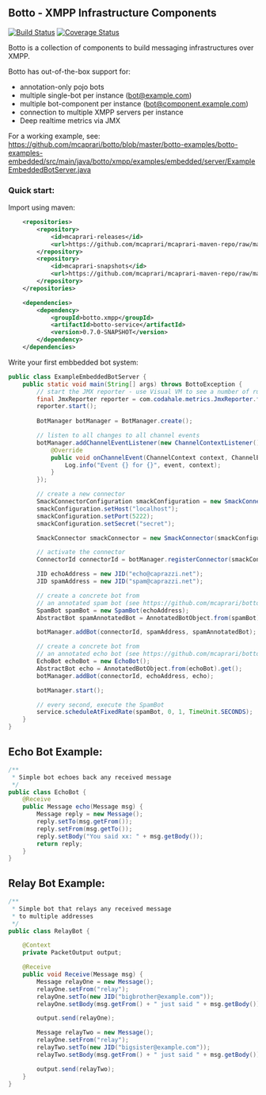 ## Botto - XMPP Infrastructure Components

[![Build Status](https://travis-ci.org/mcaprari/botto.png?branches=snapshot)](https://travis-ci.org/mcaprari/botto)
[![Coverage Status](https://coveralls.io/repos/mcaprari/botto/badge.png?branch=snapshot)](https://coveralls.io/r/mcaprari/botto?branch=snapshot)


Botto is a collection of components to build messaging infrastructures over XMPP.

Botto has out-of-the-box support for:
* annotation-only pojo bots
* multiple single-bot per instance (bot@example.com)
* multiple bot-component per instance (bot@component.example.com)
* connection to multiple XMPP servers per instance
* Deep realtime metrics via JMX

For a working example, see: https://github.com/mcaprari/botto/blob/master/botto-examples/botto-examples-embedded/src/main/java/botto/xmpp/examples/embedded/server/ExampleEmbeddedBotServer.java

### Quick start:

Import using maven:

```xml
    <repositories>
        <repository>
            <id>mcaprari-releases</id>
            <url>https://github.com/mcaprari/mcaprari-maven-repo/raw/master/releases</url>
        </repository>
        <repository>
            <id>mcaprari-snapshots</id>
            <url>https://github.com/mcaprari/mcaprari-maven-repo/raw/master/snapshots</url>
        </repository>
    </repositories>

    <dependencies>
        <dependency>
            <groupId>botto.xmpp</groupId>
            <artifactId>botto-service</artifactId>
            <version>0.7.0-SNAPSHOT</version>
        </dependency>
    </dependencies>
```

Write your first embbedded bot system:

```java
public class ExampleEmbeddedBotServer {    
    public static void main(String[] args) throws BottoException {
        // start the JMX reporter - use Visual VM to see a number of runtime metrics
        final JmxReporter reporter = com.codahale.metrics.JmxReporter.forRegistry(Meters.Metrics).build();
        reporter.start();
            
        BotManager botManager = BotManager.create();

        // listen to all changes to all channel events
        botManager.addChannelEventListener(new ChannelContextListener() {
            @Override
            public void onChannelEvent(ChannelContext context, ChannelEvent event) {
                Log.info("Event {} for {}", event, context);
            }
        });       

        // create a new connector
        SmackConnectorConfiguration smackConfiguration = new SmackConnectorConfiguration();
        smackConfiguration.setHost("localhost");
        smackConfiguration.setPort(5222);
        smackConfiguration.setSecret("secret");

        SmackConnector smackConnector = new SmackConnector(smackConfiguration);

        // activate the connector
        ConnectorId connectorId = botManager.registerConnector(smackConnector);

        JID echoAddress = new JID("echo@caprazzi.net");
        JID spamAddress = new JID("spam@caprazzi.net");

        // create a concrete bot from
        // an annotated spam bot (see https://github.com/mcaprari/botto/blob/master/botto-examples/botto-examples-bots/src/main/java/botto/xmpp/examples/bots/SpamBot.java)
        SpamBot spamBot = new SpamBot(echoAddress);
        AbstractBot spamAnnotatedBot = AnnotatedBotObject.from(spamBot).get();

        botManager.addBot(connectorId, spamAddress, spamAnnotatedBot);

        // create a concrete bot from
        // an annotated echo bot (see https://github.com/mcaprari/botto/blob/master/botto-examples/botto-examples-bots/src/main/java/botto/xmpp/examples/bots/EchoBot.java)
        EchoBot echoBot = new EchoBot();
        AbstractBot echo = AnnotatedBotObject.from(echoBot).get();
        botManager.addBot(connectorId, echoAddress, echo);

        botManager.start();

        // every second, execute the SpamBot
        service.scheduleAtFixedRate(spamBot, 0, 1, TimeUnit.SECONDS);
    }
}
```

## Echo Bot Example:

```java
/**
 * Simple bot echoes back any received message
 */
public class EchoBot {
    @Receive
    public Message echo(Message msg) {
        Message reply = new Message();
        reply.setTo(msg.getFrom());
        reply.setFrom(msg.getTo());
        reply.setBody("You said xx: " + msg.getBody());
        return reply;
    }
}
```

## Relay Bot Example:

```java
/**
 * Simple bot that relays any received message
 * to multiple addresses
 */
public class RelayBot {

    @Context
    private PacketOutput output;

    @Receive
    public void Receive(Message msg) {
        Message relayOne = new Message();
        relayOne.setFrom("relay");
        relayOne.setTo(new JID("bigbrother@example.com"));
        relayOne.setBody(msg.getFrom() + " just said " + msg.getBody());

        output.send(relayOne);

        Message relayTwo = new Message();
        relayOne.setFrom("relay");
        relayTwo.setTo(new JID("bigsister@example.com"));
        relayTwo.setBody(msg.getFrom() + " just said " + msg.getBody());

        output.send(relayTwo);
    }
}
```





